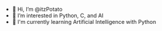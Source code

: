 - 👋 Hi, I’m @itzPotato
- 👀 I’m interested in Python, C, and AI
- 🌱 I'm currently learning Artificial Intelligence with Python
